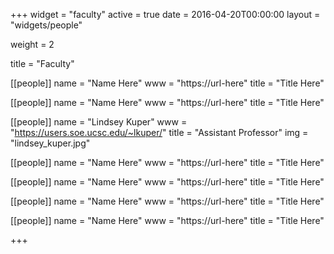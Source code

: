 +++
widget = "faculty"
active = true
date = 2016-04-20T00:00:00
layout = "widgets/people"

weight = 2

title = "Faculty"

[[people]]
  name = "Name Here"
  www = "https://url-here"
  title = "Title Here"
  
[[people]]
  name = "Name Here"
  www = "https://url-here"
  title = "Title Here"


[[people]]
  name = "Lindsey Kuper"
  www = "https://users.soe.ucsc.edu/~lkuper/"
  title = "Assistant Professor"
  img = "lindsey_kuper.jpg"
  
[[people]]
  name = "Name Here"
  www = "https://url-here"
  title = "Title Here"
  
[[people]]
  name = "Name Here"
  www = "https://url-here"
  title = "Title Here"
  
[[people]]
  name = "Name Here"
  www = "https://url-here"
  title = "Title Here"
  
[[people]]
  name = "Name Here"
  www = "https://url-here"
  title = "Title Here"

+++
